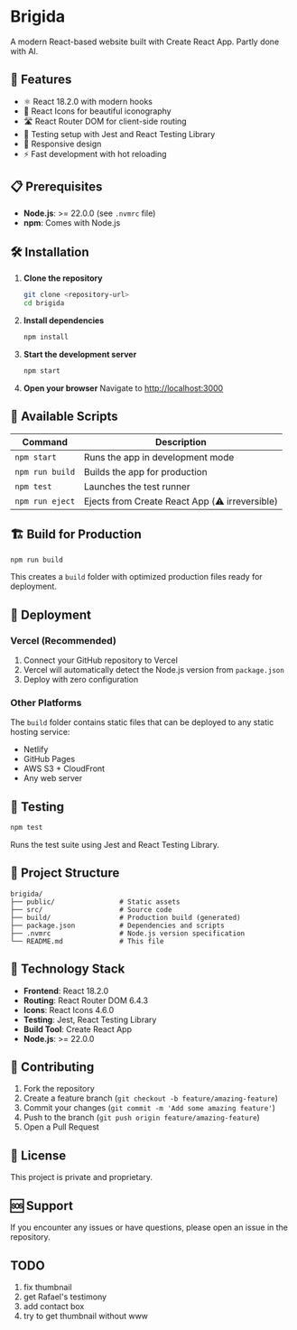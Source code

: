 # Brigida

A modern React-based website built with Create React App.
Partly done with AI.

## 🚀 Features

- ⚛️ React 18.2.0 with modern hooks
- 🎨 React Icons for beautiful iconography
- 🛣️ React Router DOM for client-side routing
- 🧪 Testing setup with Jest and React Testing Library
- 📱 Responsive design
- ⚡ Fast development with hot reloading

## 📋 Prerequisites

- **Node.js**: >= 22.0.0 (see `.nvmrc` file)
- **npm**: Comes with Node.js

## 🛠️ Installation

1. **Clone the repository**
   ```bash
   git clone <repository-url>
   cd brigida
   ```

2. **Install dependencies**
   ```bash
   npm install
   ```

3. **Start the development server**
   ```bash
   npm start
   ```

4. **Open your browser**
   Navigate to [http://localhost:3000](http://localhost:3000)

## 📜 Available Scripts

| Command | Description |
|---------|-------------|
| `npm start` | Runs the app in development mode |
| `npm run build` | Builds the app for production |
| `npm test` | Launches the test runner |
| `npm run eject` | Ejects from Create React App (⚠️ irreversible) |

## 🏗️ Build for Production

```bash
npm run build
```

This creates a `build` folder with optimized production files ready for deployment.

## 🚀 Deployment

### Vercel (Recommended)
1. Connect your GitHub repository to Vercel
2. Vercel will automatically detect the Node.js version from `package.json`
3. Deploy with zero configuration

### Other Platforms
The `build` folder contains static files that can be deployed to any static hosting service:
- Netlify
- GitHub Pages
- AWS S3 + CloudFront
- Any web server

## 🧪 Testing

```bash
npm test
```

Runs the test suite using Jest and React Testing Library.

## 📁 Project Structure

```
brigida/
├── public/                # Static assets
├── src/                   # Source code
├── build/                 # Production build (generated)
├── package.json           # Dependencies and scripts
├── .nvmrc                 # Node.js version specification
└── README.md              # This file
```

## 🔧 Technology Stack

- **Frontend**: React 18.2.0
- **Routing**: React Router DOM 6.4.3
- **Icons**: React Icons 4.6.0
- **Testing**: Jest, React Testing Library
- **Build Tool**: Create React App
- **Node.js**: >= 22.0.0

## 🤝 Contributing

1. Fork the repository
2. Create a feature branch (`git checkout -b feature/amazing-feature`)
3. Commit your changes (`git commit -m 'Add some amazing feature'`)
4. Push to the branch (`git push origin feature/amazing-feature`)
5. Open a Pull Request

## 📄 License

This project is private and proprietary.

## 🆘 Support

If you encounter any issues or have questions, please open an issue in the repository.

## TODO

1. fix thumbnail
2. get Rafael's testimony
3. add contact box
4. try to get thumbnail without www
